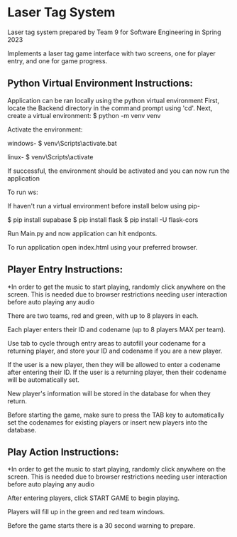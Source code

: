 # Laser Tag System

Laser tag system prepared by Team 9 for Software Engineering in Spring 2023

Implements a laser tag game interface with two screens, one for player entry, and one for game progress.

## Python Virtual Environment Instructions:

Application can be ran locally using the python virtual environment
First, locate the Backend directory in the command prompt using 'cd'.
Next, create a virtual environment:
$ python -m venv venv

Activate the environment:

windows-
$ venv\Scripts\activate.bat

linux-
$ venv\Scripts\activate

If successful, the environment should be activated and you can now run the application

To run ws:

If haven't run a virtual environment before install below using pip-

$ pip install supabase
$ pip install flask
$ pip install -U flask-cors

Run Main.py and now application can hit endponts.

To run application open index.html using your preferred browser.

## Player Entry Instructions:

\*In order to get the music to start playing, randomly click anywhere on the screen. This is needed due to browser restrictions needing user interaction before auto playing any audio

There are two teams, red and green, with up to 8 players in each.

Each player enters their ID and codename (up to 8 players MAX per team).

Use tab to cycle through entry areas to autofill your codename for a returning player, and store your ID and codename if you are a new player.

If the user is a new player, then they will be allowed to enter a codename after entering their ID. If the user is a returning player, then their codename will be automatically set.

New player's information will be stored in the database for when they return.

Before starting the game, make sure to press the TAB key to automatically set the codenames for existing players or insert new players into the database.

## Play Action Instructions:

\*In order to get the music to start playing, randomly click anywhere on the screen. This is needed due to browser restrictions needing user interaction before auto playing any audio

After entering players, click START GAME to begin playing.

Players will fill up in the green and red team windows.

Before the game starts there is a 30 second warning to prepare.
